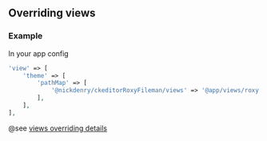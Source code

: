 Overriding views
---
### Example

In your app config
```php
'view' => [
    'theme' => [
        'pathMap' => [
            '@nickdenry/ckeditorRoxyFileman/views' => '@app/views/roxy'
        ],
    ],
],
```

@see [views overriding details](https://github.com/2amigos/yii2-usuario/blob/master/docs/enhancing-and-overriding/overriding-views.md)


